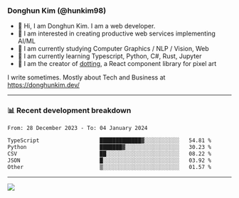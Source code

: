 ### Donghun Kim (@hunkim98)

- 👋 Hi, I am Donghun Kim. I am a web developer. 
- 🤔 I am interested in creating productive web services implementing AI/ML
- 🔭 I am currently studying Computer Graphics / NLP / Vision, Web 
- 🌱 I am currently learning Typescript, Python, C#, Rust, Jupyter
- 🎨 I am the creator of [dotting](https://github.com/hunkim98/dotting), a React component library for pixel art

I write sometimes. Mostly about Tech and Business at https://donghunkim.dev/

---
### 📊 Recent development breakdown
<!--START_SECTION:waka-->

```txt
From: 28 December 2023 - To: 04 January 2024

TypeScript                   █████████████▓░░░░░░░░░░░   54.81 %
Python                       ███████▓░░░░░░░░░░░░░░░░░   30.23 %
CSV                          ██░░░░░░░░░░░░░░░░░░░░░░░   08.22 %
JSON                         █░░░░░░░░░░░░░░░░░░░░░░░░   03.92 %
Other                        ▒░░░░░░░░░░░░░░░░░░░░░░░░   01.57 %
```

<!--END_SECTION:waka-->
---

<!-- <div align='center'> -->
  <img align="center" src="https://github-readme-stats.vercel.app/api?username=hunkim98&theme=dark&show_icons=true"/>
<!-- </div> -->
<!--
**hunkim98/hunkim98** is a ✨ _special_ ✨ repository because its `README.md` (this file) appears on your GitHub profile.

Here are some ideas to get you started:

- 🔭 I’m currently working on ...
- 🌱 I’m currently learning ...
- 👯 I’m looking to collaborate on ...
- 🤔 I’m looking for help with ...
- 💬 Ask me about ...
- 📫 How to reach me: ...
- 😄 Pronouns: ...
- ⚡ Fun fact: ...
-->
